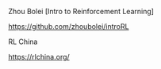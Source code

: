 Zhou Bolei [Intro to Reinforcement Learning]

https://github.com/zhoubolei/introRL



RL China

https://rlchina.org/